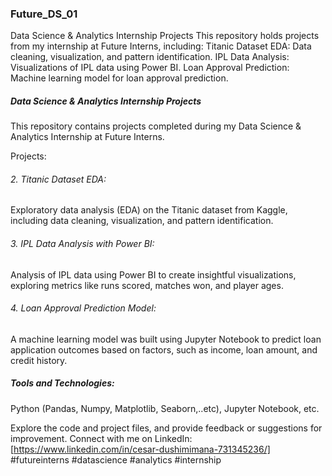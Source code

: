 ### Future_DS_01
Data Science &amp; Analytics Internship Projects  This repository holds projects from my internship at Future Interns, including:  Titanic Dataset EDA: Data cleaning, visualization, and pattern identification. IPL Data Analysis: Visualizations of IPL data using Power BI. Loan Approval Prediction: Machine learning model for loan approval prediction.


##### Data Science & Analytics Internship Projects

This repository contains projects completed during my Data Science & Analytics Internship at Future Interns.

Projects:

###### 2. Titanic Dataset EDA:
Exploratory data analysis (EDA) on the Titanic dataset from Kaggle, including data cleaning, visualization, and pattern identification.
###### 3. IPL Data Analysis with Power BI: 
Analysis of IPL data using Power BI to create insightful visualizations, exploring metrics like runs scored, matches won, and player ages.
###### 4. Loan Approval Prediction Model:
A machine learning model was built using Jupyter Notebook to predict loan application outcomes based on factors, such as income, loan amount, and credit history.

##### Tools and Technologies:

Python (Pandas, Numpy, Matplotlib, Seaborn,..etc), Jupyter Notebook, etc. 


Explore the code and project files, and provide feedback or suggestions for improvement.
Connect with me on LinkedIn: [https://www.linkedin.com/in/cesar-dushimimana-731345236/]
#futureinterns #datascience #analytics #internship
